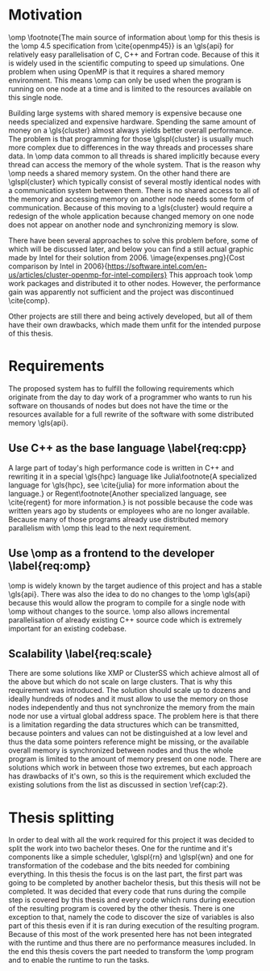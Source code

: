 # Motivation

\omp \footnote{The main source of information about \omp for this thesis is the \omp 4.5 specification from \cite{openmp45}}
is an \gls{api} for relatively easy parallelisation of C, C++ and Fortran code.
Because of this it is widely used in the scientific computing to speed up simulations.
One problem when using OpenMP is that it requires a shared memory environment.
This means \omp can only be used when the program is running on one node at a time and is limited to the resources
available on this single node.

Building large systems with shared memory is expensive because one needs specialized and expensive hardware.
Spending the same amount of money on a \gls{cluster} almost always yields better overall performance.
The problem is that programming for those \glspl{cluster} is usually much more complex due to differences
in the way threads and processes share data.
In \omp data common to all threads is shared implicitly because every thread can access the memory of the whole system.
That is the reason why \omp needs a shared memory system.
On the other hand there are \glspl{cluster} which typically consist of several mostly identical nodes with a communication
system between them.
There is no shared access to all of the memory and accessing memory on another node needs some form of communication.
Because of this moving to a \gls{cluster} would require a redesign of the whole application because changed memory on
one node does not appear on another node and synchronizing memory is slow.

There have been several approaches to solve this problem before, some of which will be discussed later, and below you
can find a still actual graphic made by Intel for their solution from 2006.
\image{expenses.png}{Cost comparison by Intel in 2006}{https://software.intel.com/en-us/articles/cluster-openmp-for-intel-compilers}
This approach took \omp work packages and distributed it to other nodes.
However, the performance gain was apparently not sufficient and the project was discontinued \cite{comp}.

Other projects are still there and being actively developed, but all of them have their own drawbacks, which made
them unfit for the intended purpose of this thesis.

# Requirements

The proposed system has to fulfill the following requirements which originate from the day to day work of a programmer
who wants to run his software on thousands of nodes but does not have the time or the resources available for a full
rewrite of the software with some distributed memory \gls{api}.

## Use C++ as the base language \label{req:cpp}
A large part of today's high performance code is written in C++ and rewriting it in a special \gls{hpc} language
like Julia\footnote{A specialized language for \gls{hpc}, see \cite{julia} for more information about the language.}
or Regent\footnote{Another specialized language, see \cite{regent} for more information.} is not possible because the
code was written years ago by students or employees who are no longer available.
Because many of those programs already use distributed memory parallelism with \omp this lead to the next requirement.

## Use \omp as a frontend to the developer \label{req:omp}
\omp is widely known by the target audience of this project and has a stable \gls{api}.
There was also the idea to do no changes to the \omp \gls{api} because this would allow the program to compile for a
single node with \omp without changes to the source.
\omp also allows incremental parallelisation of already existing C++ source code which is extremely important for an
existing codebase.

## Scalability \label{req:scale}
There are some solutions like XMP or ClusterSS which achieve almost all of the above but which do not scale on large
clusters.
That is why this requirement was introduced.
The solution should scale up to dozens and ideally hundreds of nodes and it must allow to use the memory on those nodes independently and
thus not synchronize the memory from the main node nor use a virtual global address space.
The problem here is that there is a limitation regarding the data structures which can be transmitted, because pointers
and values can not be distinguished at a low level and thus the data some pointers reference might be missing, or the
available overall memory is synchronized between nodes and thus the whole program is limited to the amount of memory
present on one node.
There are solutions which work in between those two extremes, but each approach has drawbacks of it's own, so this is
the requirement which excluded the existing solutions from the list as discussed in section \ref{cap:2}.

# Thesis splitting
In order to deal with all the work required for this project it was decided to split the work into two bachelor theses.
One for the runtime and it's components like a simple scheduler, \glspl{rn} and \glspl{wn} and one for transformation
of the codebase and the bits needed for combining everything.
In this thesis the focus is on the last part, the first part was going to be completed by another bachelor thesis, but
this thesis will not be completed.
It was decided that every code that runs during the compile step is covered by this thesis and every code which runs
during execution of the resulting program is covered by the other thesis.
There is one exception to that, namely the code to discover the size of variables is also part of this thesis even if
it is ran during execution of the resulting program.
Because of this most of the work presented here has not been integrated with the runtime and thus there are no 
performance measures included.
In the end this thesis covers the part needed to transform the \omp program and to enable the runtime to run the tasks.



